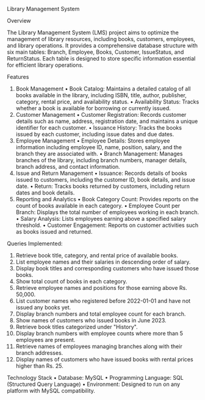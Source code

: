 Library Management System

Overview

The Library Management System (LMS) project aims to optimize the management of library resources, including books, customers, employees, and library operations. It provides a comprehensive database structure with six main tables: Branch, Employee, Books, Customer, IssueStatus, and ReturnStatus. Each table is designed to store specific information essential for efficient library operations.

Features
1. Book Management
•	Book Catalog: Maintains a detailed catalog of all books available in the library, including ISBN, title, author, publisher, category, rental price, and availability status.
•	Availability Status: Tracks whether a book is available for borrowing or currently issued.
2. Customer Management
•	Customer Registration: Records customer details such as name, address, registration date, and maintains a unique identifier for each customer.
•	Issuance History: Tracks the books issued by each customer, including issue dates and due dates.
3. Employee Management
•	Employee Details: Stores employee information including employee ID, name, position, salary, and the branch they are associated with.
•	Branch Management: Manages branches of the library, including branch numbers, manager details, branch address, and contact information.
4. Issue and Return Management
•	Issuance: Records details of books issued to customers, including the customer ID, book details, and issue date.
•	Return: Tracks books returned by customers, including return dates and book details.
5. Reporting and Analytics
•	Book Category Count: Provides reports on the count of books available in each category.
•	Employee Count per Branch: Displays the total number of employees working in each branch.
•	Salary Analysis: Lists employees earning above a specified salary threshold.
•	Customer Engagement: Reports on customer activities such as books issued and returned.

Queries Implemented:
1.	Retrieve book title, category, and rental price of available books.
2.	List employee names and their salaries in descending order of salary.
3.	Display book titles and corresponding customers who have issued those books.
4.	Show total count of books in each category.
5.	Retrieve employee names and positions for those earning above Rs. 50,000.
6.	List customer names who registered before 2022-01-01 and have not issued any books yet.
7.	Display branch numbers and total employee count for each branch.
8.	Show names of customers who issued books in June 2023.
9.	Retrieve book titles categorized under "History".
10.	Display branch numbers with employee counts where more than 5 employees are present.
11.	Retrieve names of employees managing branches along with their branch addresses.
12.	Display names of customers who have issued books with rental prices higher than Rs. 25.
    
Technology Stack
•	Database: MySQL
•	Programming Language: SQL (Structured Query Language)
•	Environment: Designed to run on any platform with MySQL compatibility.
